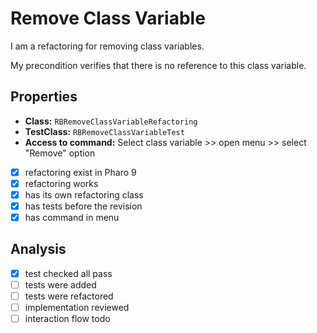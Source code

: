 # Remove Class Variable

I am a refactoring for removing class variables.

My precondition verifies that there is no reference to this class variable.

## Properties

- **Class:** ```RBRemoveClassVariableRefactoring```
- **TestClass:** ```RBRemoveClassVariableTest```
- **Access to command:** Select class variable >> open menu >> select "Remove" option
- [x] refactoring exist in Pharo 9
- [x] refactoring works 
- [x] has its own refactoring class  
- [x] has tests before the revision
- [x] has command in menu

## Analysis

- [x] test checked all pass
- [ ] tests were added
- [ ] tests were refactored
- [ ] implementation reviewed
- [ ] interaction flow todo
